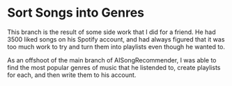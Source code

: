 # Sort Songs into Genres
This branch is the result of some side work that I did for a friend. He had 3500 liked songs on his Spotify account, and had always figured that it was too much work to try and turn them into playlists even though he wanted to. 

As an offshoot of the main branch of AISongRecommender, I was able to find the most popular genres of music that he listended to, create playlists for each, and then write them to his account. 



